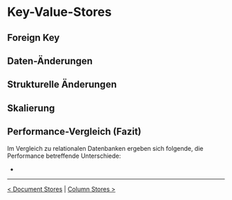 # Key-Value-Stores





## Foreign Key



## Daten-Änderungen



## Strukturelle Änderungen



## Skalierung





## Performance-Vergleich (Fazit)

Im Vergleich zu relationalen Datenbanken ergeben sich folgende, die Performance betreffende Unterschiede:



* 

------

[< Document Stores](Document_Stores.md) | [Column Stores >](Column_Stores.md)